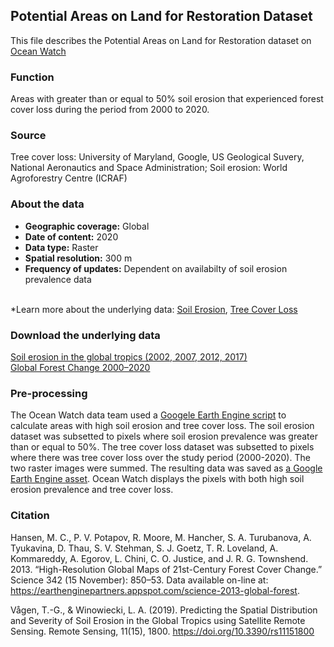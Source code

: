 ## Potential Areas on Land for Restoration Dataset
This file describes the Potential Areas on Land for Restoration dataset on [Ocean Watch](https://www.oceanwatchdata.org)

### Function
Areas with greater than or equal to 50% soil erosion that experienced forest cover loss during the period from 2000 to 2020.

### Source
Tree cover loss: University of Maryland, Google, US Geological Suvery, National Aeronautics and Space Administration; Soil erosion: World Agroforestry Centre (ICRAF)

### About the data
- **Geographic coverage:** Global
- **Date of content:** 2020
- **Data type:** Raster
- **Spatial resolution:** 300 m
- **Frequency of updates:** Dependent on availabilty of soil erosion prevalence data

<br/>*Learn more about the underlying data: [Soil Erosion](https://resourcewatch.org/data/explore/wat070rw0-Soil-Erosion), [Tree Cover Loss](https://resourcewatch.org/data/explore/for008-Tree-Cover-Loss_1)

### Download the underlying data
[Soil erosion in the global tropics (2002, 2007, 2012, 2017)](http://landscapeportal.org/maps/3037) <br/>
[Global Forest Change 2000–2020](https://storage.googleapis.com/earthenginepartners-hansen/GFC-2020-v1.8/download.html) <br/>

### Pre-processing
The Ocean Watch data team used a [Googele Earth Engine script](https://code.earthengine.google.com/8662fb1936cfcb01d6ea27f82649955c?accept_repo=users%2Fresourcewatch%2Fdefault) to calculate areas with  high soil erosion and tree cover loss. The soil erosion dataset was subsetted to pixels where soil erosion prevalence was greater than or equal to 50%. The tree cover loss dataset was subsetted to pixels where there was tree cover loss over the study period (2000-2020). The two raster images were summed. The resulting data was saved as [a Google Earth Engine asset](https://code.earthengine.google.com/?asset=projects/resource-watch-gee/wat_070c_potential_areas_for_restoration). Ocean Watch displays the pixels with both high soil erosion prevalence and tree cover loss.

### Citation
Hansen, M. C., P. V. Potapov, R. Moore, M. Hancher, S. A. Turubanova, A. Tyukavina, D. Thau, S. V. Stehman, S. J. Goetz, T. R. Loveland, A. Kommareddy, A. Egorov, L. Chini, C. O. Justice, and J. R. G. Townshend. 2013. “High-Resolution Global Maps of 21st-Century Forest Cover Change.” Science 342 (15 November): 850–53. Data available on-line at: https://earthenginepartners.appspot.com/science-2013-global-forest. <br/>

Vågen, T.-G., & Winowiecki, L. A. (2019). Predicting the Spatial Distribution and Severity of Soil Erosion in the Global Tropics using Satellite Remote Sensing. Remote Sensing, 11(15), 1800. https://doi.org/10.3390/rs11151800 

